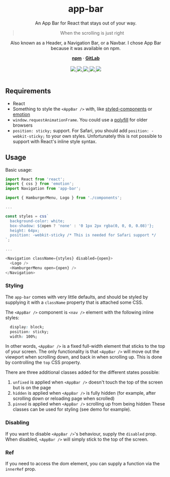 <div align="center">
  <h1 align="center">app-bar</h1>
  <p>An App Bar for React that stays out of your way.</p>
  <blockquote>When the scrolling is just right</blockquote>
  <p>Also known as a Header, a Navigation Bar, or a Navbar. I chose App Bar because it was available on npm.</p>
  <a href="https://www.npmjs.com/package/app-bar"><strong>npm</strong></a> ·
  <a href="https://gitlab.com/iiroj/app-bar"><strong>GitLab</strong></a>
  <br/>
  <br/>
  <a href="https://www.npmjs.com/package/app-bar">
    <img src="https://img.shields.io/npm/v/app-bar.svg?style=flat-square">
  </a>
  <a href="https://gitlab.com/iiroj/app-bar">
    <img src="https://img.shields.io/github/languages/code-size/iiroj/app-bar.svg?style=flat-square">
  </a>
  <a href="https://gitlab.com/iiroj/app-bar/pipelines/">
    <img src="https://img.shields.io/badge/GitLab-Pipeline-lightgrey.svg?style=flat-square">
  </a>
  <a href="https://gitlab.com/iiroj/app-bar/blob/master/package.json">
    <img src="https://img.shields.io/david/iiroj/app-bar.svg?style=flat-square">
  </a>
  <a href="https://gitlab.com/iiroj/app-bar/blob/master/package.json">
    <img src="https://img.shields.io/david/dev/iiroj/app-bar.svg?style=flat-square">
  </a>
  <br/>
  <br/>
</div>

## Requirements

- React
- Something to style the `<AppBar />` with, like [styled-components](https://github.com/styled-components/styled-components) or [emotion](https://github.com/emotion-js/emotion)
- `window.requestAnimationFrame`. You could use a [polyfill](https://github.com/chrisdickinson/raf) for older browsers
- `position: sticky;` support. For Safari, you should add `position: -webkit-sticky;` to your own styles. Unfortunately this is not possible to support with React's inline style syntax.

## Usage

Basic usage:

```javascript
import React from 'react';
import { css } from 'emotion';
import Navigation from 'app-bar';

import { HamburgerMenu, Logo } from './components';

...

const styles = css`
  background-color: white;
  box-shadow: ${open ? 'none' : '0 1px 2px rgba(0, 0, 0, 0.08)'};
  height: 64px;
  position: -webkit-sticky /* This is needed for Safari support */
`;

...

<Navigation className={styles} disabled={open}>
  <Logo />
  <HamburgerMenu open={open} />
</Navigation>
```

### Styling

The `app-bar` comes with very little defaults, and should be styled by supplying it with a `className` property that is attached some CSS.

The `<AppBar />` component is `<nav />` element with the following inline styles:

```css
  display: block;
  position: sticky;
  width: 100%;
```

In other words, `<AppBar />` is a fixed full-width element that sticks to the top of your screen. The only functionality is that `<AppBar />` will move out the viewport when scrolling down, and back in when scrolling up. This is done by controlling the `top` CSS property.

There are three additional classes added for the different states possible:
1. `unfixed` is applied when `<AppBar />` doesn't touch the top of the screen but is on the page
2. `hidden` is applied when `<AppBar />` is fully hidden (for example, after scrolling down or reloading page when scrolled)
3. `pinned` is applied when `<AppBar />` scrolling up from being hidden
These classes can be used for styling (see demo for example).

### Disabling

If you want to disable `<AppBar />`'s behaviour, supply the `disabled` prop. When disabled, `<AppBar />` will simply stick to the top of the screen.

### Ref

If you need to access the dom element, you can supply a function via the `innerRef` prop.